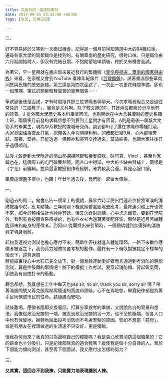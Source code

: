 ```yaml
---
title: 交換日記：偏遠的面試
date: 2017-09-15 23:34:00 +08:00
tags: [生活, 交換日記]

---
```


  
  
  
二、  
  
好不容易終於又等到一次面試機會。記得是一個月前得知落選中大的RA職位後，遍尋各家大學的同類職位是找到的，有關華南的歷史研究，很對口味。只是職位由六月起開始聘人，卻沒有完結日期，不抱期望地申請後，終於又有機會面試。  
  
為著它，早一星期就在書店借來最近發行的繁體版《[皇帝與祖宗：華南的國家與宗族](http://www.books.com.tw/products/0010762308)》來看，在家裡又會到YouTube 看陳年紀錄片《[百載鑪鋒](https://www.youtube.com/watch?v=7oHngzw4nZ4)》，試著重溫那些華南祠堂與氏族的歷史脈絡。第三還是第四次面試了，一次比一次更花時間準備，卻也一如預期，筆試的題目和我溫習的毫無關係⋯⋯  
  
筆試過後便是面試，才有時間跟其餘三位求職者聊聊天。今次求職者組合又是過往常見的「三娘教子」，畢竟是文科啊。除了較文靜的C，其餘兩位都樂於分享他們的背景。J 從外國大學歷史系本科畢業回流，也剛開始在中大念兼讀制的歷史系碩士班，兩個多月前發的求職信想不到要到上星期才有回音。A則是最後一屆城大文管系的畢業生，現為學系教授的兼職研究員。談到都9月了還在求職市場裡打滾，大家竟圍爐為彼此打氣，祝願各人今次順順利利。的確都已經9月，心內那種鬱結、頹喪、堅持，已能透過一個眼神和笑容交換過來，莫論結果，也願大家往後日子過得順利。  
  
試後才敢走到大學附近的清山塾探探阿起和幾隻貓咪，碰巧杏、Vinci ，甚至作家韓也在，這個周五的屯門確實熱鬧。隨杏口中得知，中大的空缺由賢補上，同樣是《字花》前編輯，並具豐富教授創作班經驗，確實較我合適，算是心服口服。  
  
畢竟這個圈子很小，也願十年廿年過去後，我們能一起做大個餅。  
  
  
一、  
  
剛過去的周二，向書店告一個早上的假期，晨早六時半便出門遠赴位於將軍澳的消防救護學院，應考體能。三年前剛下機就頭昏腦脹地去應考，最終連引體上升也做不來，如今的體格估計也綽綽有餘，但又欠針對訓練，心中忐忑難安。要到在學院外，看到有身披體育系風褸的，也有些衣衫內還藏著雙肥仔波，顯然是近月苦練體能卻未夠乾身的應徵者。到阿sir 從閘裡出來引領時，一個個矯健到無得彈的消防員才現身眼前。  
  
起初我連視力測試也擔心應付不來，簡單作答後就進入體能環節。一路下來數位應徵者被逐之下，我仍賣力地做每套考核的動作，最終有一下俯臥撐被裁定不標準的情況下，還算過關  
體能結束後心中大石已完全放下，對一個業餘運動愛好者而言通過到考消防的體能測試，算是件鼓舞的事情吧！餘下的模擬工作考試，要穿起消防帽、背起氧氣筒，卻使我有自拍打卡的衝動。  
  
轉念卻想，我真想在工作中每天也yes sir, no sir, thank you sir, sorry sir 嗎？帶著滿腦問號又再克服爬梯爬隧道的高度和黑暗，心不在焉地想，畢竟紀律都是為著手足同僚或市民的性命。請隨遇而安吧。  
  
試後離場，應徵者隨即交換電話，打算分享投考的準備，又說說各自的背景和想法。我像從政治光譜的一端，被丟到政治光譜的另一方，也不至於極端，但各人口中也有保留地，婉轉地說出投考消防而不考慮警察的原因，譬如不想當「慈母」，或是有朋友在裡頭做過的生活遠不只安好，更是優越。  
  
但我為何而來？我真的只為證明自己的體能嗎？我是衷心欣賞消防這個職業的！它的薪金也十分吸引。只是紀律部隊真的適合我嗎？縱使我是個十分自律的人。至於下個能力傾向測試，甚至再下個面試，我又應付出怎樣的努力？  
  
  
三、  
  
  
**又其實，這回合不到我揀，只能賣力地表現讓別人揀。**  
  
  
